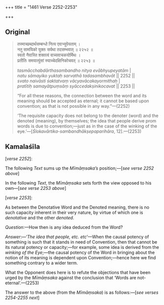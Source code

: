 +++
title = "1461 Verse 2252-2253"

+++
## Original 
>
> तस्माच्छब्दार्थसम्बन्धो नित्य एवाभ्युपेयताम् ।  
> नतु सामयिको युक्तः सर्वथा तदसम्भवात् ॥ २२५२ ॥  
> स्वतो नैवास्ति शक्तत्वं वाच्यवाचकयोर्मिथः ।  
> प्रतीतिः समयात्पुंसां स्याच्चेदक्षिनिकोचवत् ॥ २२५३ ॥ 
>
> *tasmācchabdārthasambandho nitya evābhyupeyatām* \|  
> *natu sāmayiko yuktaḥ sarvathā tadasambhavāt* \|\| 2252 \|\|  
> *svato naivāsti śaktatvaṃ vācyavācakayormithaḥ* \|  
> *pratītiḥ samayātpuṃsāṃ syāccedakṣinikocavat* \|\| 2253 \|\| 
>
> “For all these reasons, the connection between the word and its meaning should be accepted as eternal; it cannot be based upon convention; as that is not possible in any way.”—(2252) 
>
> ‘The requisite capacity does not belong to the denoter (word) and the denoted (meaning), by themselves; the idea that people derive prom words is due to convention;—just as in the case of the winking of the eye.’—[*Ślokavārtika-sambandhākṣepaparihāra*, 12].—(2253)



## Kamalaśīla

[*verse 2252*]:

The following *Text* sums up the *Mīmāṃsaka’s* position;—[*see verse 2252 above*]

In the following *Text*, the *Mīmāṃsaka* sets forth the view opposed to his own—[*see verse 2253 above*]

[*verse 2253*]:

As between the Denotative Word and the Denoted meaning, there is no such capacity inherent in their very nature, by virtue of which one is *denotative* and the other *denoted*.

*Question*:—How then is any idea deduced from the Word?

*Answer*:—‘*The idea that people, etc. etc*’—When the causal potency of something is such that it stands in need of Convention, then that cannot be its natural potency or capacity;—for example, some idea is derived from the *winking of the Eye*;—the causal potency of the Word in bringing about the notion of its meaning is dependent upon Convention;—hence here we find something contrary to a wider term.

What the Opponent does here is to refute the objections that have been urged by the *Mīmāṃsaka* against the conclusion that ‘Words are not-eternal’.—(2253)

The answer to the above (from the *Mīmāṃsaka*) is as follows:—[*see verses 2254-2255 next*]


